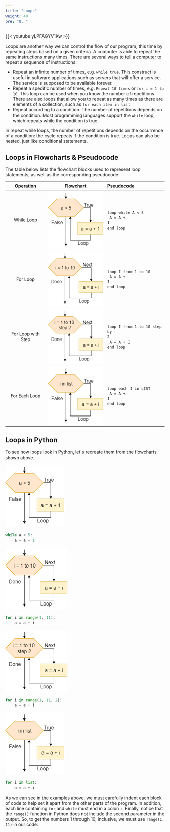 ```yaml
---
title: "Loops"
weight: 40
pre: "8. "
---
```


{{< youtube yLPFAGYV1Kw  >}}

Loops are another way we can control the flow of our program, this time by repeating steps based on a given criteria.  A computer is able to repeat the same instructions many times. There are several ways to tell a computer to repeat a sequence of instructions:

* Repeat an infinite number of times, e.g. `while true`. This construct is useful in software applications such as servers that will offer a service. The service is supposed to be available forever. 
* Repeat a specific number of times, e.g. `Repeat 10 times` or `for i = 1 to 10`. This loop can be used when you know the number of repetitions. There are also loops that allow you to repeat as many times as there are elements of a collection, such as `for each item in list` 
* Repeat according to a condition. The number of repetitions depends on the condition. Most programming languages support the `while` loop, which repeats while the condition is true. 

In repeat while loops, the number of repetitions depends on the occurrence of a condition: the cycle repeats if the condition is true. Loops can also be nested, just like conditional statements. 

## Loops in Flowcharts & Pseudocode

The table below lists the flowchart blocks used to represent loop statements, as well as the corresponding pseudocode:

| Operation | Flowchart | Pseudocode |
|:---------:|:---------:|:-----------|
| While Loop | ![While Loop Flowchart Block](/images/1/1.3.x.6.loop1.png) | <pre><code>loop while A &lt; 5<br>    A = A + 1<br>end loop</code></pre> |
| For Loop | ![For Loop Flowchart Block](/images/1/1.3.x.6.loop2.png) | <pre><code>loop I from 1 to 10<br>    A = A + I<br>end loop</code></pre> |
| For Loop with Step | ![For Loop with Step Flowchart Block](/images/1/1.3.x.6.loop3.png) | <pre><code>loop I from 1 to 10 step by 2<br>    A = A + I<br>end loop</code></pre> |
| For Each Loop | ![For Each Loop Flowchart Block](/images/1/1.3.x.6.loop4.png) | <pre><code>loop each I in LIST<br>    A = A + I<br>end loop</code></pre> |

## Loops in Python

To see how loops look in Python, let's recreate them from the flowcharts shown above.

![While Loop Flowchart Block](/images/1/1.3.x.6.loop1.png)

```python
while a < 5:
    a = a + 1
```

![For Loop Flowchart Block](/images/1/1.3.x.6.loop2.png)

```python
for i in range(1, 11):
    a = a + i
```

![For Loop with Step Flowchart Block](/images/1/1.3.x.6.loop3.png)

```python
for i in range(1, 11, 2):
    a = a + i
```

![For Each Loop Flowchart Block](/images/1/1.3.x.6.loop4.png)

```python
for i in list:
    a = a + i
```

As we can see in the examples above, we must carefully indent each block of code to help set it apart from the other parts of the program. In addition, each line containing `for` and `while` must end in a colon `:`. Finally, notice that the `range()` function in Python does not include the second parameter in the output. So, to get the numbers $1$ through $10$, inclusive, we must use `range(1, 11)` in our code. 
